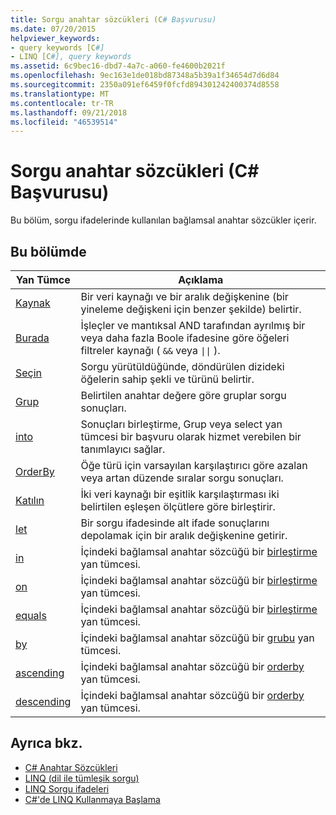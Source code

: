 ```yaml
---
title: Sorgu anahtar sözcükleri (C# Başvurusu)
ms.date: 07/20/2015
helpviewer_keywords:
- query keywords [C#]
- LINQ [C#], query keywords
ms.assetid: 6c9bec16-dbd7-4a7c-a060-fe4600b2021f
ms.openlocfilehash: 9ec163e1de018bd87348a5b39a1f34654d7d6d84
ms.sourcegitcommit: 2350a091ef6459f0fcfd894301242400374d8558
ms.translationtype: MT
ms.contentlocale: tr-TR
ms.lasthandoff: 09/21/2018
ms.locfileid: "46539514"
---
```

# <a name="query-keywords-c-reference"></a>Sorgu anahtar sözcükleri (C# Başvurusu)

Bu bölüm, sorgu ifadelerinde kullanılan bağlamsal anahtar sözcükler içerir.

## <a name="in-this-section"></a>Bu bölümde

|Yan Tümce|Açıklama|
|------------|-----------------|
|[Kaynak](from-clause.md)|Bir veri kaynağı ve bir aralık değişkenine (bir yineleme değişkeni için benzer şekilde) belirtir.|
|[Burada](where-clause.md)|İşleçler ve mantıksal AND tarafından ayrılmış bir veya daha fazla Boole ifadesine göre öğeleri filtreler kaynağı ( `&&` veya <code>&#124;&#124;</code> ).|
|[Seçin](select-clause.md)|Sorgu yürütüldüğünde, döndürülen dizideki öğelerin sahip şekli ve türünü belirtir.|
|[Grup](group-clause.md)|Belirtilen anahtar değere göre gruplar sorgu sonuçları.|
|[into](into.md)|Sonuçları birleştirme, Grup veya select yan tümcesi bir başvuru olarak hizmet verebilen bir tanımlayıcı sağlar.|
|[OrderBy](orderby-clause.md)|Öğe türü için varsayılan karşılaştırıcı göre azalan veya artan düzende sıralar sorgu sonuçları.|
|[Katılın](join-clause.md)|İki veri kaynağı bir eşitlik karşılaştırması iki belirtilen eşleşen ölçütlere göre birleştirir.|
|[let](let-clause.md)|Bir sorgu ifadesinde alt ifade sonuçlarını depolamak için bir aralık değişkenine getirir.|
|[in](in.md)|İçindeki bağlamsal anahtar sözcüğü bir [birleştirme](join-clause.md) yan tümcesi.|
|[on](on.md)|İçindeki bağlamsal anahtar sözcüğü bir [birleştirme](join-clause.md) yan tümcesi.|
|[equals](equals.md)|İçindeki bağlamsal anahtar sözcüğü bir [birleştirme](join-clause.md) yan tümcesi.|
|[by](by.md)|İçindeki bağlamsal anahtar sözcüğü bir [grubu](group-clause.md) yan tümcesi.|
|[ascending](ascending.md)|İçindeki bağlamsal anahtar sözcüğü bir [orderby](orderby-clause.md) yan tümcesi.|
|[descending](descending.md)|İçindeki bağlamsal anahtar sözcüğü bir [orderby](orderby-clause.md) yan tümcesi.|

## <a name="see-also"></a>Ayrıca bkz.

- [C# Anahtar Sözcükleri](index.md)
- [LINQ (dil ile tümleşik sorgu)](../../programming-guide/concepts/linq/index.md)
- [LINQ Sorgu ifadeleri](../../../csharp/programming-guide/linq-query-expressions/index.md)
- [C#'de LINQ Kullanmaya Başlama](../../../csharp/programming-guide/concepts/linq/getting-started-with-linq.md)